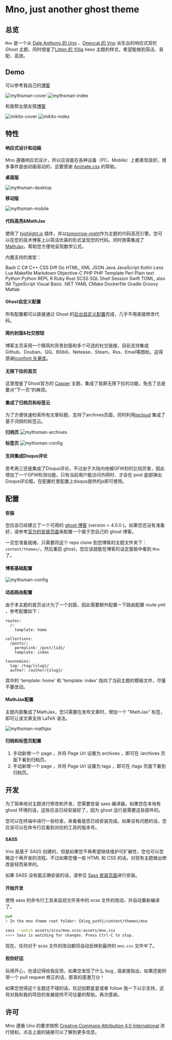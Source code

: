 # Mno, just another ghost theme

## 总览

`Mno` 是一个从 [Dale Anthony 的 Uno](https://github.com/daleanthony/uno) 、[Onevcat 的 Vno](https://github.com/onevcat/vno) 派生出的响应式双栏 Ghost 主题，同时借鉴了[Litten 的 Yillia](https://github.com/litten/hexo-theme-yilia) hexo 主题的样式，希望能做到简洁、易配、高效。

## Demo

可以参考我自己的[博客](https://blog.mythsman.com)

![mythsman-cover](./images/mythsman_cover.png)
![mythsman-index](./images/mythsman_index.png)

和我帮女朋友搭[博客](https://mikito.mythsman.com)

![mikito-cover](./images/mikito_cover.png)
![mikito-index](./images/mikito_index.png)

## 特性

#### 响应式设计和动画

Mno 遵循响应式设计，所以应该能在各种设备（PC、Mobile）上都表现良好。很多事件是由动画驱动的，这要感谢 [Animate.css](https://animate.style/) 的帮助。

**桌面版**

![mythsman-desktop](./images/mythsman_desktop.gif)

**移动版**

![mythsman-mobile](./images/mythsman_mobile.gif)


#### 代码高亮&MathJax

使用了 [highlight.js](http://highlightjs.org) 插件，并以[tomorrow-night](https://highlightjs.org/static/demo/)作为主题的代码高亮引擎。您可以在您的技术博客上以简洁优美的形式呈现您的代码。同时按需集成了[MathJax](https://www.mathjax.org/)，帮助您方便地呈现数学公式。

内置支持的类型：

Bash C C# C++ CSS Diff Go HTML, XML JSON Java JavaScript Kotlin Less Lua Makefile Markdown Objective-C PHP PHP Template Perl Plain text Python Python REPL R Ruby Rust SCSS SQL Shell Session Swift TOML, also INI TypeScript Visual Basic .NET YAML CMake Dockerfile Gradle Groovy Matlab 

#### Ghost自定义配置

所有配置都可以直接通过 Ghost 的[后台自定义配置](https://ghost.org/docs/themes/custom-settings/)完成，几乎不用直接修改代码。

#### 简约封面&社交按钮

博客主页采用一个精简的背景封面和多个可选的社交链接，目前支持集成Github、Douban、QQ、Bilibili、Netease、Steam、Rss、Email等图标。这得感谢[iconfont 矢量库](https://www.iconfont.cn/)。

#### 无限下拉的首页

这里借鉴了Ghost官方的 [Casper](https://github.com/TryGhost/Casper/blob/main/assets/js/infinite-scroll.js) 主题，集成了首屏无限下拉的功能，免去了总是要点“下一页”的麻烦。

#### 集成了归档页和标签云

为了方便快速检索所有文章标题，支持了archives页面，同时利用[jqcloud](https://github.com/lucaong/jQCloud) 集成了基于词频的标签云。

**归档页**
![mythsman-archives](./images/mythsman_archives.png)

**标签页**
![mythsman-config](./images/mythsman_tags.png)

#### 支持集成Disqus评论

思考再三还是集成了Disqus评论，不过由于大陆内地被GFW封的比较厉害，因此增加了一个GFW检测功能，只有当前用户能访问外网时、才会在 post 底部弹出Disqus评论框。在配置栏里配置上disqus提供的js即可使用。

## 配置

#### 安装

您应该已经建立了一个可用的 [ghost 博客](https://ghost.org) (version > 4.0.0 )。如果您还没有准备好，请参考[官方的安装页面](http://docs.ghost.org/installation/)来配置一个属于您自己的 ghost 博客。

一旦您准备就绪，只需要将这个 repo clone 到您博客的主题文件夹下：`content/themes/`，然后重启 ghost，您应该就能在博客的设定面板中看到 `Mno` 了。

#### 博客基础配置
![mythsman-config](./images/mythsman_config.png)

#### 动态路由配置
由于本主题的首页设计为了一个封面，因此需要额外配置一下路由配置 route.yml ，参考配置如下：

```
routes:
  /:
    template: home

collections:
  /posts/:
    permalink: /post/{id}/
    template: index

taxonomies:
  tag: /tag/{slug}/
  author: /author/{slug}/

```
其中的 'template: home' 和 'template: index' 指向了当前主题的模板文件，尽量不要改动。

#### MathJax配置
主题内部集成了MathJax，您只需要在发布文章时，增加一个 "MathJax" 标签，即可让该文章支持 LaTeX 语法。

![mythsman-mathjax](./images/mythsman_mathjax.png)

#### 归档和标签页配置

1. 手动新增一个 page ，并将 Page Url 设置为 archives ，即可在 /archives 页面下看到归档页。
2. 手动新增一个 page ，并将 Page Url 设置为 tags ，即可在 /tags 页面下看到归档页。


## 开发

为了简单地对主题进行修改和开发，您需要安装 sass 编译器。如果您在本地有 ghost 环境的话，这些应该已经安装好了，因为 ghost 运行是需要这些部件的。

您可以在终端中进行一些检查，来看看是否已经安装完成。如果没有问题的话，您应该可以在命令行后看到对应的工具的版本号。

#### SASS

Vno 是基于 SASS 创建的，但是如果您不再希望继续维护可扩展性，您也可以忽略这个再开发的流程。不过如果您懂一些 HTML 和 CSS 的话，对现有主题做出修改是轻而易举的。

如果 SASS 没有能正确安装的话，请参见 [Sass 安装页面](http://sass-lang.com/install)进行安装。

#### 开始开发

使用 sass 的命令行工具来监视文件夹中的 scss 文件的改动，并自动重新编译了。

```bash
pwd
> In the mno theme root folder: {blog_path}/content/themes/mno

sass --watch assets/scss/mno.scss:assets/mno.css
>>>> Sass is watching for changes. Press Ctrl-C to stop.
```

现在，任何对于 scss 文件的改动都将自动反映到最终的 `mno.css` 文件中了。

#### 祝你好运

玩得开心，也请记得给我反馈。如果您发现了什么 bug , 请直接指出，如果还能附带一个 pull request 修正的话，那真的感激万分！

如果您觉得这个主题还不错的话，欢迎加颗星星或者 follow 我一下以示支持，这将对我和我的项目的发展提供不可估量的帮助。再次感谢。

## 许可

Mno 遵循 Uno 的要求按照 [Creative Commons Attribution 4.0 International](http://creativecommons.org/licenses/by/4.0/) 进行授权。点击上面的链接可以了解到更多信息。

